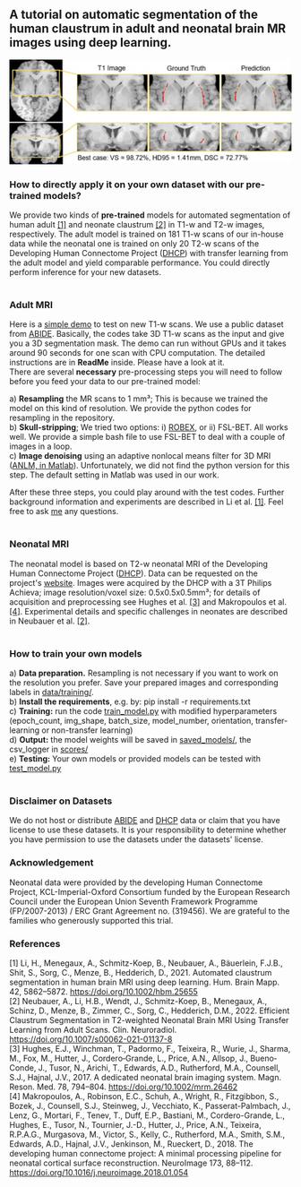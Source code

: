 
## A tutorial on automatic segmentation of the human claustrum in adult and neonatal brain MR images using deep learning. 
![Demo](./claustrum_seg_results.png)

### How to directly apply it on your own dataset with our pre-trained models?
We provide two kinds of **pre-trained** models for automated segmentation of human adult [[1]](#1) and neonate claustrum [[2]](#2) in T1-w and T2-w images, respectively.
The adult model is trained on 181 T1-w scans of our in-house data while the neonatal one is trained on only 20 T2-w scans of the Developing Human Connectome Project ([DHCP](http://www.developingconnectome.org/)) with transfer learning from the adult model and yield comparable performance. You could directly perform inference for your new datasets.<br/><br/>

### Adult MRI
Here is a [simple demo](https://drive.google.com/file/d/1b0XS8LjRM-rZMPOL8qM6voG-A5jcdUgK/view?usp=sharing) to test on new T1-w scans. We use a public dataset from [ABIDE](http://fcon_1000.projects.nitrc.org/indi/abide/). Basically, the codes take 3D T1-w scans as the input and give you a 3D segmentation mask. The demo can run without GPUs and it takes around 90 seconds for one scan with CPU computation. The detailed instructions are in **ReadMe** inside. Please have a look at it.<br/>
There are several **necessary** pre-processing steps you will need to follow before you feed your data to our pre-trained model:<br/>

a) **Resampling** the MR scans to 1 mm³; This is because we trained the model on this kind of resolution. We provide the python codes for resampling in the repository.<br/>
b) **Skull-stripping**; We tried two options: i) [ROBEX](https://www.nitrc.org/projects/robex), or ii) FSL-BET. All works well. We provide a simple bash file to use FSL-BET to deal with a couple of images in a loop.<br/>
c) **Image denoising** using an adaptive nonlocal means filter for 3D MRI ([ANLM, in Matlab](https://sites.google.com/site/pierrickcoupe/softwares/denoising-for-medical-imaging/mri-denoising)). Unfortunately, we did not find the python version for this step. The default setting in Matlab was used in our work.<br/>

After these three steps, you could play around with the test codes. Further background information and experiments are described in Li et al. [[1]](#1). Feel free to ask [me](http://campar.in.tum.de/Main/HongweiLi) any questions.<br/><br/>

### Neonatal MRI
The neonatal model is based on T2-w neonatal MRI of the Developing Human Connectome Project ([DHCP](http://www.developingconnectome.org/)). Data can be requested on the project's [website](http://www.developingconnectome.org/data-release/second-data-release/information-registration-and-download/). Images were acquired by the DHCP with a 3T Philips Achieva; image resolution/voxel size: 0.5x0.5x0.5mm³; for details of acquisition and preprocessing see Hughes et al. [[3]](#3) and Makropoulos et al. [[4]](#4). Experimental details and specific challenges in neonates are described in Neubauer et al. [[2]](#2).<br/><br/>

### How to train your own models
a) **Data preparation.** Resampling is not necessary if you want to work on the resolution you prefer. Save your prepared images and corresponding labels in [data/training/](./data/training/).<br/>
b) **Install the requirements**, e.g. by: pip install -r requirements.txt<br/>
c) **Training:** run the code [train_model.py](./train_model.py) with modified hyperparameters (epoch_count, img_shape, batch_size, model_number, orientation, transfer-learning or non-transfer learning)<br/>
d) **Output:** the model weights will be saved in [saved_models/](./saved_models/), the csv_logger in [scores/](./scores/)<br/>
e) **Testing:** Your own models or provided models can be tested with [test_model.py](./test_model.py)<br/><br/>

### Disclaimer on Datasets
We do not host or distribute [ABIDE](http://fcon_1000.projects.nitrc.org/indi/abide/) and [DHCP](http://www.developingconnectome.org/) data or claim that you have license to use these datasets. It is your responsibility to determine whether you have permission to use the datasets under the datasets' license.

### Acknowledgement
Neonatal data were provided by the developing Human Connectome Project, KCL-Imperial-Oxford Consortium funded by the European Research Council under the European Union Seventh Framework Programme (FP/2007-2013) / ERC Grant Agreement no. (319456). We are grateful to the families who generously supported this trial.

### References
<a id="1">[1]</a> Li, H., Menegaux, A., Schmitz-Koep, B., Neubauer, A., Bäuerlein, F.J.B., Shit, S., Sorg, C., Menze, B.,
Hedderich, D., 2021. Automated claustrum segmentation in human brain MRI using deep
learning. Hum. Brain Mapp. 42, 5862–5872. https://doi.org/10.1002/hbm.25655<br/>
<a id="2">[2]</a> Neubauer, A., Li, H.B., Wendt, J., Schmitz-Koep, B., Menegaux, A., Schinz, D., Menze, B., Zimmer,
C., Sorg, C., Hedderich, D.M., 2022. Efficient Claustrum Segmentation in T2-weighted
Neonatal Brain MRI Using Transfer Learning from Adult Scans. Clin. Neuroradiol.
https://doi.org/10.1007/s00062-021-01137-8<br/>
<a id="3">[3]</a> Hughes, E.J., Winchman, T., Padormo, F., Teixeira, R., Wurie, J., Sharma, M., Fox, M., Hutter, J., Cordero‐Grande, L., Price, A.N., Allsop, J., Bueno‐Conde, J., Tusor, N., Arichi, T., Edwards, A.D., Rutherford, M.A., Counsell, S.J., Hajnal, J.V., 2017. A dedicated neonatal brain imaging system. Magn. Reson. Med. 78, 794–804. https://doi.org/10.1002/mrm.26462<br/>
<a id="4">[4]</a> Makropoulos, A., Robinson, E.C., Schuh, A., Wright, R., Fitzgibbon, S., Bozek, J., Counsell, S.J., Steinweg, J., Vecchiato, K., Passerat-Palmbach, J., Lenz, G., Mortari, F., Tenev, T., Duff, E.P., Bastiani, M., Cordero-Grande, L., Hughes, E., Tusor, N., Tournier, J.-D., Hutter, J., Price, A.N., Teixeira, R.P.A.G., Murgasova, M., Victor, S., Kelly, C., Rutherford, M.A., Smith, S.M., Edwards, A.D., Hajnal, J.V., Jenkinson, M., Rueckert, D., 2018. The developing human connectome project: A minimal processing pipeline for neonatal cortical surface reconstruction. NeuroImage 173, 88–112. https://doi.org/10.1016/j.neuroimage.2018.01.054<br/>

